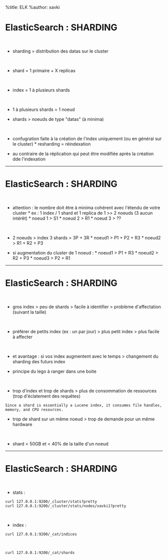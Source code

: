 %title: ELK
%author: xavki


# ElasticSearch : SHARDING


<br>


* sharding = distribution des datas sur le cluster

<br>


* shard = 1 primaire + X replicas

<br>


* index = 1 à plusieurs shards

<br>


* 1 à plusieurs shards = 1 noeud

* shards > noeuds de type "datas" (à minima)

<br>


* confugration faite à la création de l'index uniquement (ou en général sur le cluster)
		* resharding = réindexation

* au contraire de la réplication qui peut être modifiée après la création dde l'indexation

-----------------------------------------------------------------------------------------------------------------

# ElasticSearch : SHARDING


<br>


* attention : le nombre doit être à minima cohérent avec l'étendu de votre cluster
		* ex : 1 index / 1 shard et 1 replica de 1 >> 2 noeuds (3 aucun intérêt)
		* noeud 1 > S1
		* noeud 2 > R1
		* noeud 3 > ??

<br>


* 2 noeuds > index 3 shards > 3P + 3R
		* noeud1 > P1 + P2 + R3
		* noeud2 > R1 + R2 + P3

* si augmentation du cluster de 1 noeud :
		* noeud1 > P1 + R3 
		* noeud2 > R2 + P3
		* noeud3 > P2 + R1

-----------------------------------------------------------------------------------------------------------------

# ElasticSearch : SHARDING


<br>


* gros index > peu de shards > facile à identifier > problème d'affectation (suivant la taille)

<br>


* préférer de petits index (ex : un par jour) > plus petit index > plus facile à affecter

<br>


*  et avantage : si vos index augmentent avec le temps > changement du sharding des futurs index

* principe du lego à ranger dans une boite

<br>


* trop d'index et trop de shards > plus de consommation de ressources (trop d'éclatement des requêtes)

```
Since a shard is essentially a Lucene index, it consumes file handles, memory, and CPU resources.
```

* trop de shard sur un même noeud > trop de demande pour un même hardware

<br>


* shard < 50GB et < 40% de la taille d'un noeud

-----------------------------------------------------------------------------------------------------------------

# ElasticSearch : SHARDING



<br>


* stats :

```
curl 127.0.0.1:9200/_cluster/stats?pretty
curl 127.0.0.1:9200/_cluster/stats/nodes/xavki1?pretty
```

<br>


* index : 

```
curl 127.0.0.1:9200/_cat/indices
```

<br>



```
curl 127.0.0.1:9200/_cat/shards
```
